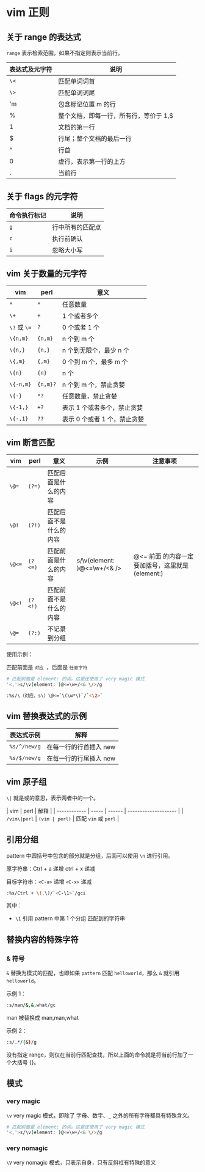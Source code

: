 # vim 正则

## 关于 range 的表达式

`range` 表示检索范围，如果不指定则表示当前行。

| 表达式及元字符 | 说明                                   |
| -------------- | -------------------------------------- |
| `\<`           | 匹配单词词首                           |
| `\>`           | 匹配单词词尾                           |
| 'm             | 包含标记位置 m 的行                    |
| %              | 整个文档，即每一行，所有行，等价于 1,$ |
| 1              | 文档的第一行                           |
| $              | 行尾；整个文档的最后一行               |
| ^              | 行首                                   |
| 0              | 虚行，表示第一行的上方                 |
| .              | 当前行                                 |

## 关于 flags 的元字符

| 命令执行标记 | 说明             |
| ------------ | ---------------- |
| `g`          | 行中所有的匹配点 |
| `c`          | 执行前确认       |
| `i`          | 忽略大小写       |

## vim 关于数量的元字符

| vim          | perl     | 意义                         |
| ------------ | -------- | ---------------------------- |
| `*`          | `*`      | 任意数量                     |
| `\+`         | `+`      | 1 个或者多个                 |
| `\?` 或 `\=` | `?`      | 0 个或者 1 个                |
| `\{n,m}`     | `{n,m}`  | n 个到 m 个                  |
| `\{n,}`      | `{n,}`   | n 个到无限个，最少 n 个      |
| `\{,m}`      | `{,m}`   | 0 个到 m 个，最多 m 个       |
| `\{n}`       | `{n}`    | n 个                         |
| `\{-n,m}`    | `{n,m}?` | n 个到 m 个，禁止贪婪        |
| `\{-}`       | `*?`     | 任意数量，禁止贪婪           |
| `\{-1,}`     | `+?`     | 表示 1 个或者多个，禁止贪婪  |
| `\{-,1}`     | `??`     | 表示 0 个或者 1 个，禁止贪婪 |

## vim 断言匹配

| vim    | perl    | 意义                   | 示例                         | 注意事项                                         |
| ------ | ------- | ---------------------- | ---------------------------- | ------------------------------------------------ |
| `\@=`  | `(?=)`  | 匹配后面是什么的内容   |                              |                                                  |
| `\@!`  | `(?!)`  | 匹配后面不是什么的内容 |                              |                                                  |
| `\@<=` | `(?<=)` | 匹配前面是什么的内容   | s/\v(element: )@<=\w+/<& \/> | @<= 前面 的内容一定要加括号，这里就是 (element:) |
| `\@<!` | `(?<!)` | 匹配前面不是什么的内容 |                              |                                                  |
| `\@=`  | `(?:)`  | 不记录到分组           |                              |                                                  |

使用示例：

匹配前面是 `对应 `，后面是 `任意字符`

```bash
# 匹配前面是 element: 的词。这是还使用了 very magic 模式
'<,'>s/\v(element: )@<=\w+/<& \/>/g

:%s/\（对应、s\）\@<=`\(\w*\)`/`<\2>`
```

## vim 替换表达式的示例

| 表达式示例   | 解释                   |
| ------------ | ---------------------- |
| `%s/^/new/g` | 在每一行的行首插入 new |
| `%s/$/new/g` | 在每一行的行尾插入 new |

## vim 原子组

`\|` 就是或的意思，表示两者中的一个。

| vim          | perl  | 解释   |
| ------------ | ----- | ------ | -------------------- |
| `/vim\|perl` | `(vim | perl)` | 匹配 `vim` 或 `perl` |

## 引用分组

pattern 中圆括号中包含的部分就是分组，后面可以使用 `\n` 进行引用。

原字符串：Ctrl + a 递增 ctrl + x 递减

目标字符串：`<C-a>` 递增 `<C-x>` 递减

```bash
:%s/Ctrl + \(.\)/`<C-\1>`/gci
```

其中：

- `\1` 引用 pattern 中第 1 个分组 匹配到的字符串

## 替换内容的特殊字符

### & 符号

`&` 替换为模式的匹配，也即如果 `pattern` 匹配 `helloworld`，那么 `&` 就引用 `helloworld`。

示例 1：

```bash
:s/man/&,&,what/gc
```

man 被替换成 man,man,what

示例 2：

```bash
:s/.*/{&}/g
```

没有指定 range，则仅在当前行匹配查找，所以上面的命令就是将当前行加了一个大括号 {}。

## 模式

### very magic

`\v` very magic 模式，即除了 字母、数字、`_` 之外的所有字符都具有特殊含义。

```bash
# 匹配前面是 element: 的词。这是还使用了 very magic 模式
'<,'>s/\v(element: )@<=\w+/<& \/>/g

```

### very nomagic

`\V` very nomagic 模式，只表示自身，只有反斜杠有特殊的意义
